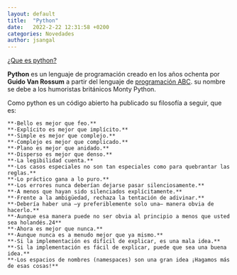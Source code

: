 ```yaml
---
layout: default
title:  "Python"
date:   2022-2-22 12:31:58 +0200
categories: Novedades
author: jsangal
---
```

<u>¿Que es python?</u>

**Python** es un lenguaje de programación creado en los años ochenta por **Guido Van Rossum**
a partir del lenguaje de [programación ABC](http://www.larevistainformatica.com/ABC.htm).
su nombre se debe a los humoristas británicos Monty Python.

Como python es un código abierto ha publicado su filosofía a seguir, que es:



    **·Bello es mejor que feo.**
    **·Explícito es mejor que implícito.**
    **·Simple es mejor que complejo.**
    **·Complejo es mejor que complicado.**
    **·Plano es mejor que anidado.**
    **·Disperso es mejor que denso.**
    **·La legibilidad cuenta.**
    **·Los casos especiales no son tan especiales como para quebrantar las reglas.**
    **·Lo práctico gana a lo puro.**
    **·Los errores nunca deberían dejarse pasar silenciosamente.**
    **·A menos que hayan sido silenciados explícitamente.**
    **·Frente a la ambigüedad, rechaza la tentación de adivinar.**
    **·Debería haber una —y preferiblemente solo una— manera obvia de hacerlo.**
    **·Aunque esa manera puede no ser obvia al principio a menos que usted sea holandés.24​**
    **·Ahora es mejor que nunca.**
    **·Aunque nunca es a menudo mejor que ya mismo.**
    **·Si la implementación es difícil de explicar, es una mala idea.**
    **·Si la implementación es fácil de explicar, puede que sea una buena idea.**
    **·Los espacios de nombres (namespaces) son una gran idea ¡Hagamos más de esas cosas!**
